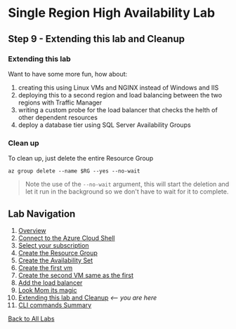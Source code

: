 # Single Region High Availability Lab 
## Step 9 - Extending this lab and Cleanup

### Extending this lab
Want to have some more fun, how about:
1. creating this using Linux VMs and NGINX instead of Windows and IIS
1. deploying this to a second region and load balancing between the two regions with Traffic Manager
1. writing a custom probe for the load balancer that checks the helth of other dependent resources
1. deploy a database tier using SQL Server Availability Groups

### Clean up

To clean up, just delete the entire Resource Group

```
az group delete --name $RG --yes --no-wait
```

> Note the use of the `--no-wait` argument, this will start the deletion and let it run in the background so we don't have to wait for it to complete. 

## Lab Navigation
1. [Overview](./) 
1. [Connect to the Azure Cloud Shell](./step01.html)
1. [Select your subscription](./step02.html)
1. [Create the Resource Group](./step03.html)
1. [Create the Availability Set](./step04.html)
1. [Create the first vm](./step05.html)
1. [Create the second VM same as the first](./step06.html)
1. [Add the load balancer](./step07.html)
1. [Look Mom its magic](./step08.html)
1. [Extending this lab and Cleanup](./step09.html) *<-- you are here*
1. [CLI commands Summary](./summary.html)

[Back to All Labs](../index.html)